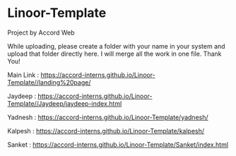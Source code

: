 # Linoor-Template
Project by Accord Web

While uploading, please create a folder with your name in your system and upload that folder directly here. I will merge all the work in one file. Thank You!

Main Link : https://accord-interns.github.io/Linoor-Template//landing%20page/

Jaydeep : https://accord-interns.github.io/Linoor-Template//Jaydeep/jaydeep-index.html

Yadnesh : https://accord-interns.github.io/Linoor-Template/yadnesh/

Kalpesh : https://accord-interns.github.io/Linoor-Template/kalpesh/

Sanket  :  https://accord-interns.github.io/Linoor-Template/Sanket/index.html
